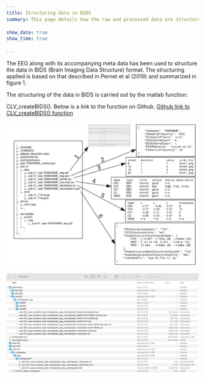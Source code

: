 ```yaml
---
title: Structuring data in BIDS
summary: This page details how the raw and processed data are structured according to BIDS. 

show_date: true
show_time: true

---
```

The EEG along with its accompanying meta data has been used to structure the data in BIDS (Brain Imaging Data Structure) format. The structuring applied is based on that described in Pernet et al (2019) and summarized in figure 1. 

The structuring of the data in BIDS is carried out by the matlab function:

CLV_createBIDS(). Below is a link to the function on Github.
[Github link to CLV_createBIDS() function](https://github.com/deebeebolger/Project_CeLaVie/blob/938baacd3ff18d6b7692148880f2faee183fe051/CLV_createBIDS.m)

![EEG-BIDS structure](BIDS_example.png "Figure 1: From Pernet, C.R., Appelhoff, S., Gorgolewski, K.J. et al. EEG-BIDS, an extension to the brain imaging data structure for electroencephalography. Sci Data 6, 103 (2019).")

![EEG-BIDS structure in RELAX pipeline](Celavie_BIDS_structure.png "Figure 2: Overview of BIDS structure applied with resting-state data for three post-test participants, sub-018, sub-020 and sub-021. ")